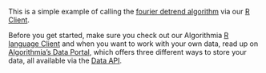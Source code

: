 This is a simple example of calling the [fourier detrend algorithm](https://algorithmia.com/algorithms/TimeSeries/FourierDetrend) via our [R Client](https://algorithmia.com/developers/clients/r/). 

Before you get started, make sure you check out our Algorithmia [R language Client](https://algorithmia.com/developers/clients/r/) 
and when you want to work with your own data, read up on [Algorithmia’s Data Portal](https://algorithmia.com/developers/data/), 
which offers three different ways to store your data, all available via the [Data API](http://docs.algorithmia.com/#api-specification).
